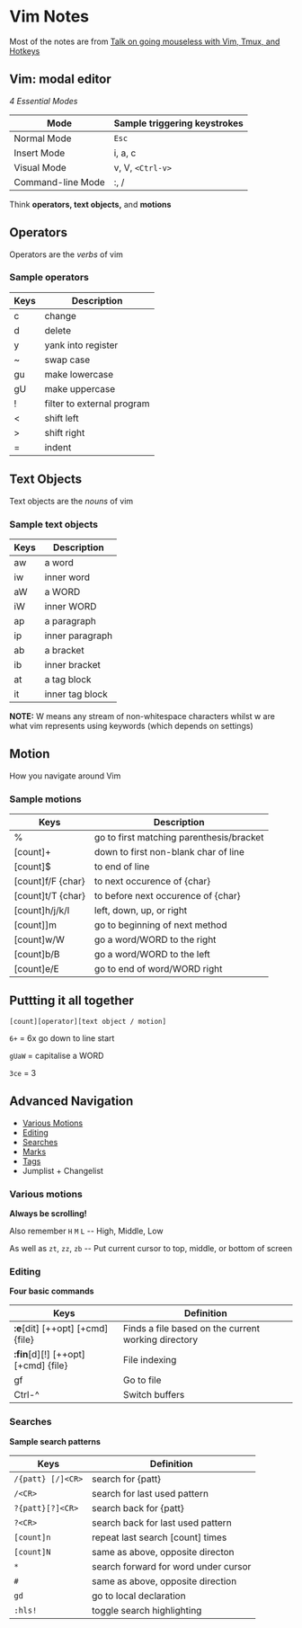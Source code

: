 # Vim Notes

Most of the notes are from [Talk on going mouseless with Vim, Tmux, and Hotkeys](https://www.youtube.com/watch?v=E-ZbrtoSuzw)

## Vim: modal editor

*4 Essential Modes*

| Mode | Sample triggering keystrokes|
|---| ----|
|Normal Mode | ```Esc``` |
| Insert Mode | i, a, c |
| Visual Mode | v, V, ```<Ctrl-v>``` |
| Command-line Mode | :, / |

 Think **operators, text objects,** and **motions**

## Operators

Operators are the *verbs* of vim

### Sample operators

| Keys | Description |
|---|---|
| c | change |
| d | delete |
| y | yank into register |
| ~ | swap case |
| gu | make lowercase |
| gU | make uppercase |
| ! | filter to external program |
| < | shift left |
| > | shift right |
| = | indent |

## Text Objects

Text objects are the *nouns* of vim

### Sample text objects

| Keys | Description |
|---|---|
| aw | a word |
| iw | inner word |
| aW | a WORD |
| iW | inner WORD |
| ap | a paragraph |
| ip | inner paragraph |
| ab | a bracket |
| ib | inner bracket |
| at | a tag block |
| it | inner tag block |

**NOTE:** W means any stream of non-whitespace characters whilst w are what vim represents using keywords (which depends on settings)

## Motion

How you navigate around Vim

### Sample motions

| Keys | Description |
|---|---|
| % | go to first matching parenthesis/bracket |
| [count]+ | down to first non-blank char of line |
| [count]$ | to end of line |
| [count]f/F {char} | to next occurence of {char} |
| [count]t/T {char} | to before next occurence of {char} |
| [count]h/j/k/l | left, down, up, or right |
| [count]]m | go to beginning of next method |
| [count]w/W | go a word/WORD to the right |
| [count]b/B | go a word/WORD to the left |
| [count]e/E | go to end of word/WORD right |

## Puttting it all together

```[count][operator][text object / motion]```

```6+``` = 6x go down to line start

```gUaW``` = capitalise a WORD

```3ce``` = 3

## Advanced Navigation

* [Various Motions](#various-motions)
* [Editing](#editing)
* [Searches](#searches)
* [Marks](#marks)
* [Tags](#tags)
* Jumplist + Changelist

### Various motions

**Always be scrolling!**

Also remember `H` `M` `L` -- High, Middle, Low

As well as `zt`, `zz`, `zb` -- Put current cursor to top, middle, or bottom of screen

### Editing

**Four basic commands**

| Keys | Definition |
| --- | --- |
| **:e**[dit] [++opt] [+cmd] {file} | Finds a file based on the current working directory |
| **:fin**[d][!] [++opt] [+cmd] {file} | File indexing |
| gf | Go to file |
| Ctrl-^ | Switch buffers |

### Searches

**Sample search patterns**

| Keys | Definition |
| ---- | ---------- |
| `/{patt} [/]<CR>` | search for {patt} |
| `/<CR>` | search for last used pattern |
| `?{patt}[?]<CR>` | search back for {patt} |
| `?<CR>` | search back for last used pattern |
| `[count]n` | repeat last search [count] times |
| `[count]N` | same as above, opposite directon |
| `*` | search forward for word under cursor |
| `#` | same as above, opposite direction |
| `gd` | go to local declaration |
| `:hls!` | toggle search highlighting |

